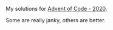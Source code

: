 My solutions for [Advent of Code - 2020](https://adventofcode.com/).

Some are really janky, others are better.
